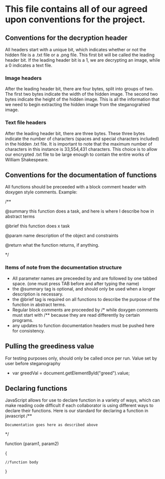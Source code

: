 # This file contains all of our agreed upon conventions for the project.
## Conventions for the decryption header
All headers start with a unique bit, which indicates whether or not the hidden file is a .txt file or a .png file.
This first bit will be called the leading header bit.
If the leading header bit is a 1, we are decrypting an image, while a 0 indicates a text file.

### Image headers
After the leading header bit, there are four bytes, split into groups of two. The first two bytes indicate the width of the hidden image.
The second two bytes indicate the height of the hidden image. This is all the information that we need to begin extracting the hidden image
from the steganograhied image.

### Text file headers
After the leading header bit, there are three bytes. These three bytes indicate the number of characters (spaces and special characters included)
in the hidden .txt file. It is important to note that the maximum number of characters in this instance is 33,554,431 characters.
This choice is to allow our encrypted .txt file to be large enough to contain the entire works of William Shakespeare. 

## Conventions for the documentation of functions
All functions should be preceeded with a block comment header with doxygen style comments. Example:

/**

  @summary  this function does a task, and here is where I describe how in abstract terms
  
  @brief  this function does x task
  
  @param  name  description of the object and constraints
  
  @return what the function returns, if anything.
  
*/

### Items of note from the documentation structure
* All parameter names are preceeded by and are followed by one tabbed space. (one must press TAB before and after typing the name)
* the @summary tag is optional, and should only be used when a longer description is necessary.
* the @brief tag is required on all functions to describe the purpose of the function in abstract terms.
* Regular block comments are proceeded by /* while doxygen comments must start with /** because they are read differently by certain programs.
* any updates to function documentation headers must be pushed here for consistency.

## Pulling the greediness value
For testing purposes only, should only be called once per run. Value set by user before steganography
* var greedVal = document.getElementById("greed").value;

## Declaring functions
JavaScript allows for use to declare function in a variety of ways, which can make reading code difficult if each collaborator is using different ways to declare their functions.
Here is our standard for declaring a function in javascript
/**

	Documentation goes here as described above
	
*/

function <functionName>(param1, param2)

{

	//function body
	
}

